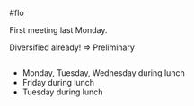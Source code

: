 

#flo 

First meeting last Monday.

Diversified already! => Preliminary


##
* Monday, Tuesday, Wednesday during lunch
* Friday during lunch
* Tuesday during lunch
